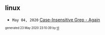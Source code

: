 ## linux


* <code>May 04, 2020</code> [Case-Insensitive Grep - Again](2020-05-04T11-44-37-case-insensitive-grep---again.md)

<sup><sub>generated 23 May 2020 23:10:39 by <a href='https://github.com/senorprogrammer/til'>til</a></sub></sup>
